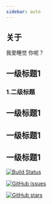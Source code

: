```yaml
---
sidebar: auto
---
```


## 关于

我爱睡觉 你呢？

## 一级标题1

### 1.二级标题
## 一级标题1
## 一级标题1
## 一级标题1
[![Build Status](https://www.travis-ci.org/cqy980831/VuePressBlog.svg?branch=master)](https://www.travis-ci.org/cqy980831/VuePressBlog)

[![GitHub issues](https://img.shields.io/github/issues/cqy980831/VuePressBlog)](https://github.com/cqy980831/VuePressBlog/issues)

[![GitHub stars](https://img.shields.io/github/stars/cqy980831/VuePressBlog)](https://github.com/cqy980831/VuePressBlog/stargazers)